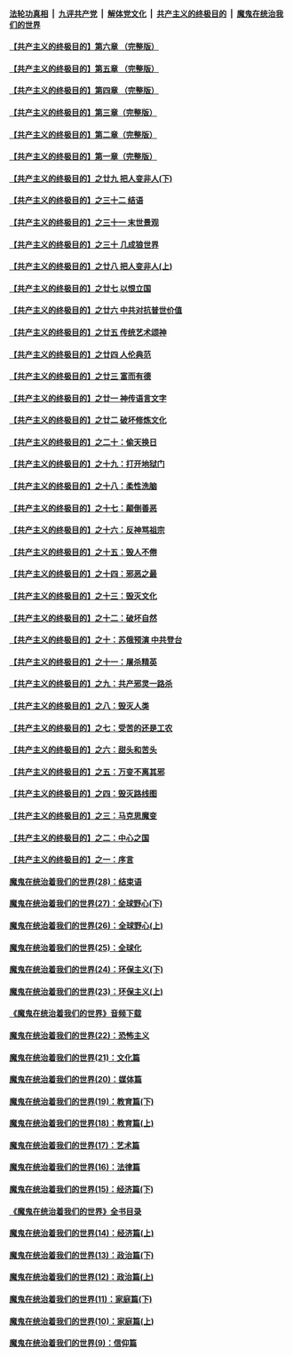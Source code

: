 ####  [法轮功真相](../../../../basic/blob/master/README.md?t=02152039) &nbsp;|&nbsp; [九评共产党](../../../../9ping.md/blob/master/README.md?t=02152039) &nbsp;|&nbsp; [解体党文化](../../../../jtdwh.md/blob/master/README.md?t=02152039)  &nbsp;|&nbsp; [共产主义的终极目的](../../../../gczydzjmd.md/blob/master/README.md?t=02152039) &nbsp;|&nbsp; [魔鬼在统治我们的世界](../../../../mgztzwmdsj.md/blob/master/README.md?t=02152039) 

#### [【共产主义的终极目的】第六章 （完整版）](../pages/nsc422/n11428913.md?t=02152039) 

#### [【共产主义的终极目的】第五章 （完整版）](../pages/nsc422/n11428912.md?t=02152039) 

#### [【共产主义的终极目的】第四章 （完整版）](../pages/nsc422/n11428907.md?t=02152039) 

#### [【共产主义的终极目的】第三章（完整版）](../pages/nsc422/n11428848.md?t=02152039) 

#### [【共产主义的终极目的】第二章（完整版）](../pages/nsc422/n11428831.md?t=02152039) 

#### [【共产主义的终极目的】第一章（完整版）](../pages/nsc422/n11417651.md?t=02152039) 

#### [【共产主义的终极目的】之廿九 把人变非人(下)](../pages/nsc422/n11344140.md?t=02152039) 

#### [【共产主义的终极目的】之三十二 结语](../pages/nsc422/n11360535.md?t=02152039) 

#### [【共产主义的终极目的】之三十一 末世景观](../pages/nsc422/n11351129.md?t=02152039) 

#### [【共产主义的终极目的】之三十 几成狼世界](../pages/nsc422/n11348280.md?t=02152039) 

#### [【共产主义的终极目的】之廿八 把人变非人(上)](../pages/nsc422/n11340492.md?t=02152039) 

#### [【共产主义的终极目的】之廿七 以恨立国](../pages/nsc422/n11336944.md?t=02152039) 

#### [【共产主义的终极目的】之廿六 中共对抗普世价值](../pages/nsc422/n11324785.md?t=02152039) 

#### [【共产主义的终极目的】之廿五 传统艺术颂神](../pages/nsc422/n11296396.md?t=02152039) 

#### [【共产主义的终极目的】之廿四 人伦典范](../pages/nsc422/n11296397.md?t=02152039) 

#### [【共产主义的终极目的】之廿三 富而有德](../pages/nsc422/n11283598.md?t=02152039) 

#### [【共产主义的终极目的】之廿一 神传语言文字](../pages/nsc422/n11263265.md?t=02152039) 

#### [【共产主义的终极目的】之廿二 破坏修炼文化](../pages/nsc422/n11245728.md?t=02152039) 

#### [【共产主义的终极目的】之二十：偷天换日](../pages/nsc422/n11238846.md?t=02152039) 

#### [【共产主义的终极目的】之十九：打开地狱门](../pages/nsc422/n11206376.md?t=02152039) 

#### [【共产主义的终极目的】之十八：柔性洗脑](../pages/nsc422/n11199994.md?t=02152039) 

#### [【共产主义的终极目的】之十七：颠倒善恶](../pages/nsc422/n11179782.md?t=02152039) 

#### [【共产主义的终极目的】之十六：反神骂祖宗](../pages/nsc422/n11166798.md?t=02152039) 

#### [【共产主义的终极目的】之十五：毁人不倦](../pages/nsc422/n11166792.md?t=02152039) 

#### [【共产主义的终极目的】之十四：邪恶之最](../pages/nsc422/n11150249.md?t=02152039) 

#### [【共产主义的终极目的】之十三：毁灭文化](../pages/nsc422/n11135227.md?t=02152039) 

#### [【共产主义的终极目的】之十二：破坏自然](../pages/nsc422/n11135214.md?t=02152039) 

#### [【共产主义的终极目的】之十：苏俄预演 中共登台](../pages/nsc422/n11118424.md?t=02152039) 

#### [【共产主义的终极目的】之十一：屠杀精英](../pages/nsc422/n11118442.md?t=02152039) 

#### [【共产主义的终极目的】之九：共产邪灵一路杀](../pages/nsc422/n11114139.md?t=02152039) 

#### [【共产主义的终极目的】之八：毁灭人类](../pages/nsc422/n11108503.md?t=02152039) 

#### [【共产主义的终极目的】之七：受苦的还是工农](../pages/nsc422/n11101809.md?t=02152039) 

#### [【共产主义的终极目的】之六：甜头和苦头](../pages/nsc422/n11096971.md?t=02152039) 

#### [【共产主义的终极目的】之五：万变不离其邪](../pages/nsc422/n11091285.md?t=02152039) 

#### [【共产主义的终极目的】之四：毁灭路线图](../pages/nsc422/n11086284.md?t=02152039) 

#### [【共产主义的终极目的】之三：马克思魔变](../pages/nsc422/n11061941.md?t=02152039) 

#### [【共产主义的终极目的】之二：中心之国](../pages/nsc422/n11047728.md?t=02152039) 

#### [【共产主义的终极目的】之一：序言](../pages/nsc422/n11086077.md?t=02152039) 

#### [魔鬼在统治着我们的世界(28)：结束语](../pages/nsc422/n10936246.md?t=02152039) 

#### [魔鬼在统治着我们的世界(27)：全球野心(下)](../pages/nsc422/n10928319.md?t=02152039) 

#### [魔鬼在统治着我们的世界(26)：全球野心(上)](../pages/nsc422/n10900318.md?t=02152039) 

#### [魔鬼在统治着我们的世界(25)：全球化](../pages/nsc422/n10788205.md?t=02152039) 

#### [魔鬼在统治着我们的世界(24)：环保主义(下)](../pages/nsc422/n10695307.md?t=02152039) 

#### [魔鬼在统治着我们的世界(23)：环保主义(上)](../pages/nsc422/n10688613.md?t=02152039) 

#### [《魔鬼在统治着我们的世界》音频下载](../pages/nsc422/n10635553.md?t=02152039) 

#### [魔鬼在统治着我们的世界(22)：恐怖主义](../pages/nsc422/n10614727.md?t=02152039) 

#### [魔鬼在统治着我们的世界(21)：文化篇](../pages/nsc422/n10597706.md?t=02152039) 

#### [魔鬼在统治着我们的世界(20)：媒体篇](../pages/nsc422/n10586579.md?t=02152039) 

#### [魔鬼在统治着我们的世界(19)：教育篇(下)](../pages/nsc422/n10564808.md?t=02152039) 

#### [魔鬼在统治着我们的世界(18)：教育篇(上)](../pages/nsc422/n10526970.md?t=02152039) 

#### [魔鬼在统治着我们的世界(17)：艺术篇](../pages/nsc422/n10499093.md?t=02152039) 

#### [魔鬼在统治着我们的世界(16)：法律篇](../pages/nsc422/n10485969.md?t=02152039) 

#### [魔鬼在统治着我们的世界(15)：经济篇(下)](../pages/nsc422/n10469975.md?t=02152039) 

#### [《魔鬼在统治着我们的世界》全书目录](../pages/nsc422/n10464261.md?t=02152039) 

#### [魔鬼在统治着我们的世界(14)：经济篇(上)](../pages/nsc422/n10457370.md?t=02152039) 

#### [魔鬼在统治着我们的世界(13)：政治篇(下)](../pages/nsc422/n10448270.md?t=02152039) 

#### [魔鬼在统治着我们的世界(12)：政治篇(上)](../pages/nsc422/n10444576.md?t=02152039) 

#### [魔鬼在统治着我们的世界(11)：家庭篇(下)](../pages/nsc422/n10440961.md?t=02152039) 

#### [魔鬼在统治着我们的世界(10)：家庭篇(上)](../pages/nsc422/n10435448.md?t=02152039) 

#### [魔鬼在统治着我们的世界(9)：信仰篇](../pages/nsc422/n10432159.md?t=02152039) 

